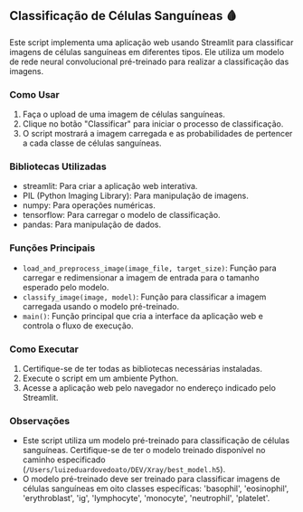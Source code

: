 ## Classificação de Células Sanguíneas 🩸

Este script implementa uma aplicação web usando Streamlit para classificar imagens de células sanguíneas em diferentes tipos. Ele utiliza um modelo de rede neural convolucional pré-treinado para realizar a classificação das imagens.

### Como Usar

1. Faça o upload de uma imagem de células sanguíneas.
2. Clique no botão "Classificar" para iniciar o processo de classificação.
3. O script mostrará a imagem carregada e as probabilidades de pertencer a cada classe de células sanguíneas.

### Bibliotecas Utilizadas

- streamlit: Para criar a aplicação web interativa.
- PIL (Python Imaging Library): Para manipulação de imagens.
- numpy: Para operações numéricas.
- tensorflow: Para carregar o modelo de classificação.
- pandas: Para manipulação de dados.

### Funções Principais

- `load_and_preprocess_image(image_file, target_size)`: Função para carregar e redimensionar a imagem de entrada para o tamanho esperado pelo modelo.
- `classify_image(image, model)`: Função para classificar a imagem carregada usando o modelo pré-treinado.
- `main()`: Função principal que cria a interface da aplicação web e controla o fluxo de execução.

### Como Executar

1. Certifique-se de ter todas as bibliotecas necessárias instaladas.
2. Execute o script em um ambiente Python.
3. Acesse a aplicação web pelo navegador no endereço indicado pelo Streamlit.

### Observações

- Este script utiliza um modelo pré-treinado para classificação de células sanguíneas. Certifique-se de ter o modelo treinado disponível no caminho especificado (`/Users/luizeduardovedoato/DEV/Xray/best_model.h5`).
- O modelo pré-treinado deve ser treinado para classificar imagens de células sanguíneas em oito classes específicas: 'basophil', 'eosinophil', 'erythroblast', 'ig', 'lymphocyte', 'monocyte', 'neutrophil', 'platelet'.
